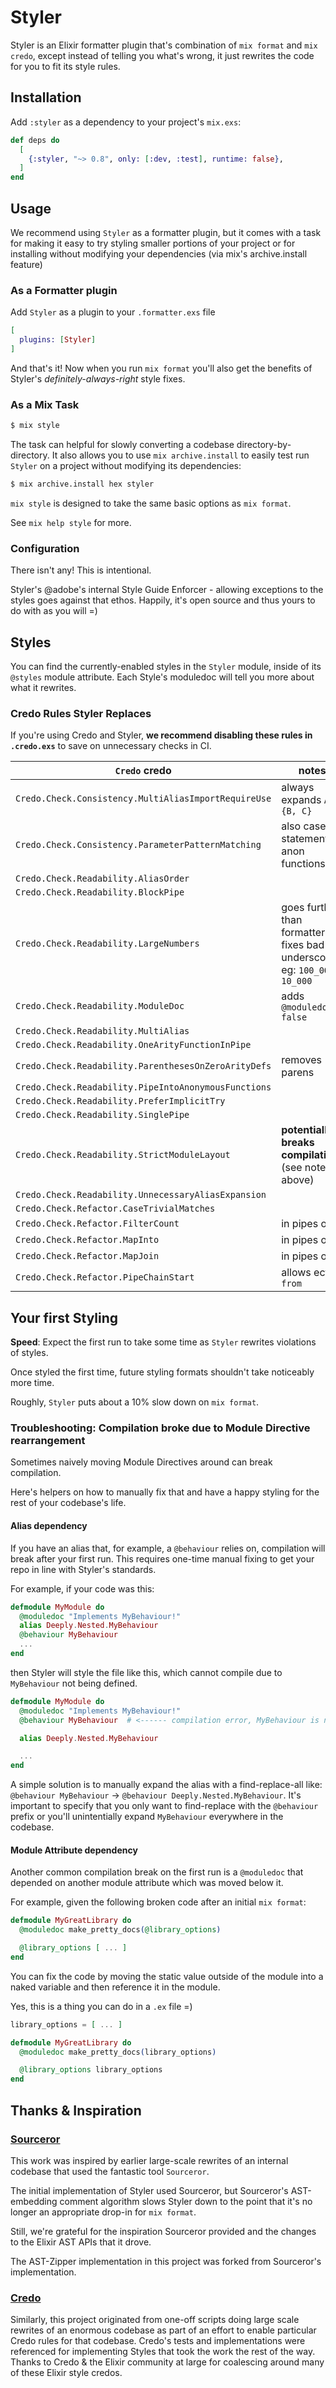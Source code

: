 # Styler

Styler is an Elixir formatter plugin that's combination of `mix format` and `mix credo`, except instead of telling
you what's wrong, it just rewrites the code for you to fit its style rules.

## Installation

Add `:styler` as a dependency to your project's `mix.exs`:

```elixir
def deps do
  [
    {:styler, "~> 0.8", only: [:dev, :test], runtime: false},
  ]
end
```

## Usage

We recommend using `Styler` as a formatter plugin, but it comes with a task for making it easy to try styling smaller
portions of your project or for installing without modifying your dependencies (via mix's archive.install feature)

### As a Formatter plugin

Add `Styler` as a plugin to your `.formatter.exs` file

```elixir
[
  plugins: [Styler]
]
```

And that's it! Now when you run `mix format` you'll also get the benefits of Styler's *definitely-always-right* style fixes.

### As a Mix Task

```bash
$ mix style
```

The task can helpful for slowly converting a codebase directory-by-directory. It also allows you to use `mix archive.install`
to easily test run `Styler` on a project without modifying its dependencies:

```bash
$ mix archive.install hex styler
```

`mix style` is designed to take the same basic options as `mix format`.

See `mix help style` for more.

### Configuration

There isn't any! This is intentional.

Styler's @adobe's internal Style Guide Enforcer - allowing exceptions to the styles goes against that ethos. Happily, it's open source and thus yours to do with as you will =)

## Styles

You can find the currently-enabled styles in the `Styler` module, inside of its `@styles` module attribute. Each Style's moduledoc will tell you more about what it rewrites.

### Credo Rules Styler Replaces

If you're using Credo and Styler, **we recommend disabling these rules in `.credo.exs`** to save on unnecessary checks in CI.

| `Credo` credo | notes |
|---------------|-------|
| `Credo.Check.Consistency.MultiAliasImportRequireUse` | always expands `A.{B, C}` |
| `Credo.Check.Consistency.ParameterPatternMatching` | also case statements, anon functions |
| `Credo.Check.Readability.AliasOrder` | |
| `Credo.Check.Readability.BlockPipe` | |
| `Credo.Check.Readability.LargeNumbers` | goes further than formatter - fixes bad underscores, eg: `100_00` -> `10_000` |
| `Credo.Check.Readability.ModuleDoc` | adds `@moduledoc false` |
| `Credo.Check.Readability.MultiAlias` | |
| `Credo.Check.Readability.OneArityFunctionInPipe` | |
| `Credo.Check.Readability.ParenthesesOnZeroArityDefs` | removes parens |
| `Credo.Check.Readability.PipeIntoAnonymousFunctions` | |
| `Credo.Check.Readability.PreferImplicitTry` | |
| `Credo.Check.Readability.SinglePipe` | |
| `Credo.Check.Readability.StrictModuleLayout` | **potentially breaks compilation** (see notes above) |
| `Credo.Check.Readability.UnnecessaryAliasExpansion` | |
| `Credo.Check.Refactor.CaseTrivialMatches` | |
| `Credo.Check.Refactor.FilterCount` | in pipes only |
| `Credo.Check.Refactor.MapInto` | in pipes only |
| `Credo.Check.Refactor.MapJoin` | in pipes only |
| `Credo.Check.Refactor.PipeChainStart` | allows ecto's `from`|

## Your first Styling

**Speed**: Expect the first run to take some time as `Styler` rewrites violations of styles.

Once styled the first time, future styling formats shouldn't take noticeably more time.

Roughly, `Styler` puts about a 10% slow down on `mix format`.

### Troubleshooting: Compilation broke due to Module Directive rearrangement

Sometimes naively moving Module Directives around can break compilation.

Here's helpers on how to manually fix that and have a happy styling for the rest of
your codebase's life.

#### Alias dependency

If you have an alias that, for example, a `@behaviour` relies on, compilation will break after your first run.
This requires one-time manual fixing to get your repo in line with Styler's standards.

For example, if your code was this:
```elixir
defmodule MyModule do
  @moduledoc "Implements MyBehaviour!"
  alias Deeply.Nested.MyBehaviour
  @behaviour MyBehaviour
  ...
end
```

then Styler will style the file like this, which cannot compile due to `MyBehaviour` not being defined.

```elixir
defmodule MyModule do
  @moduledoc "Implements MyBehaviour!"
  @behaviour MyBehaviour  # <------ compilation error, MyBehaviour is not defined!

  alias Deeply.Nested.MyBehaviour

  ...
end
```

A simple solution is to manually expand the alias with a find-replace-all like:
`@behaviour MyBehaviour` -> `@behaviour Deeply.Nested.MyBehaviour`. It's important to specify that you only want to
find-replace with the `@behaviour` prefix or you'll unintentially expand `MyBehaviour` everywhere in the codebase.

#### Module Attribute dependency

Another common compilation break on the first run is a `@moduledoc` that depended on another module attribute which
was moved below it.

For example, given the following broken code after an initial `mix format`:

```elixir
defmodule MyGreatLibrary do
  @moduledoc make_pretty_docs(@library_options)

  @library_options [ ... ]
end
```

You can fix the code by moving the static value outside of the module into a naked variable and then reference it in the module.

Yes, this is a thing you can do in a `.ex` file =)

```elixir
library_options = [ ... ]

defmodule MyGreatLibrary do
  @moduledoc make_pretty_docs(library_options)

  @library_options library_options
end
```

## Thanks & Inspiration

### [Sourceror](https://github.com/doorgan/sourceror/)

This work was inspired by earlier large-scale rewrites of an internal codebase that used the fantastic tool `Sourceror`.

The initial implementation of Styler used Sourceror, but Sourceror's AST-embedding comment algorithm slows Styler down to
the point that it's no longer an appropriate drop-in for `mix format`.

Still, we're grateful for the inspiration Sourceror provided and the changes to the Elixir AST APIs that it drove.

The AST-Zipper implementation in this project was forked from Sourceror's implementation.

### [Credo](https://github.com/rrrene/credo/)

Similarly, this project originated from one-off scripts doing large scale rewrites of an enormous codebase as part of an
effort to enable particular Credo rules for that codebase. Credo's tests and implementations were referenced for implementing
Styles that took the work the rest of the way. Thanks to Credo & the Elixir community at large for coalescing around
many of these Elixir style credos.

